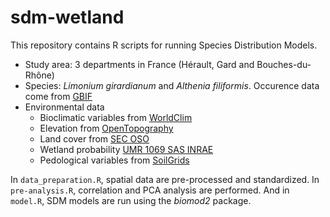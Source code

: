 # sdm-wetland

This repository contains R scripts for running Species Distribution Models.

- Study area: 3 departments in France (Hérault, Gard and Bouches-du-Rhône)
- Species: *Limonium girardianum* and *Althenia filiformis*. Occurence data come from [GBIF](https://www.gbif.org/fr/)
- Environmental data
  - Bioclimatic variables from [WorldClim](https://www.worldclim.org/data/index.html)
  - Elevation from [OpenTopography](https://portal.opentopography.org/raster?opentopoID=OTSDEM.092022.3035.1)
  - Land cover from [SEC OSO](https://www.theia-land.fr/en/product/land-cover-map/)
  - Wetland probability [UMR 1069 SAS INRAE](https://agroenvgeo.data.inra.fr/geonetwork/srv/api/records/518b3e0a-ee55-40cb-a3ed-da00e60505aa)
  - Pedological variables from [SoilGrids](https://www.isric.org/explore/soilgrids)

In `data_preparation.R`, spatial data are pre-processed and standardized. In `pre-analysis.R`, correlation and PCA analysis are performed. And in `model.R`, SDM models are run using the *biomod2* package.